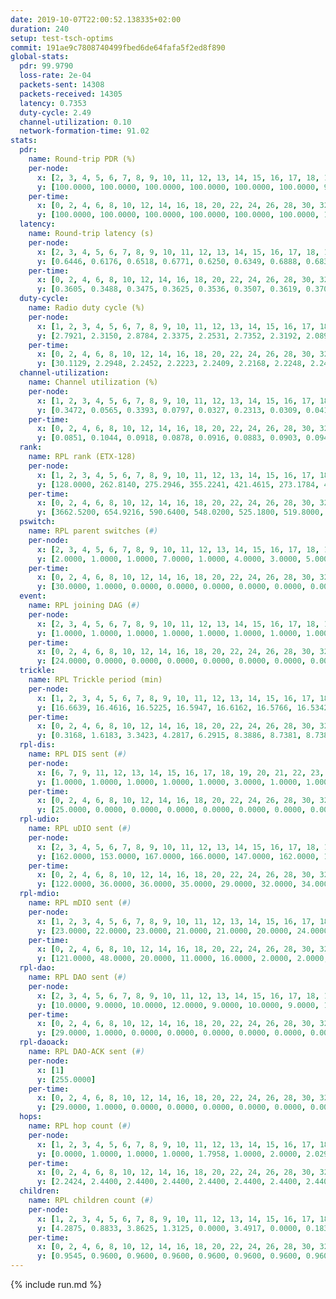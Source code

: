 ```yaml
---
date: 2019-10-07T22:00:52.138335+02:00
duration: 240
setup: test-tsch-optims
commit: 191ae9c7808740499fbed6de64fafa5f2ed8f890
global-stats:
  pdr: 99.9790
  loss-rate: 2e-04
  packets-sent: 14308
  packets-received: 14305
  latency: 0.7353
  duty-cycle: 2.49
  channel-utilization: 0.10
  network-formation-time: 91.02
stats:
  pdr:
    name: Round-trip PDR (%)
    per-node:
      x: [2, 3, 4, 5, 6, 7, 8, 9, 10, 11, 12, 13, 14, 15, 16, 17, 18, 19, 20, 21, 22, 23, 24, 25]
      y: [100.0000, 100.0000, 100.0000, 100.0000, 100.0000, 100.0000, 99.8328, 100.0000, 100.0000, 100.0000, 100.0000, 100.0000, 100.0000, 100.0000, 99.8276, 100.0000, 100.0000, 100.0000, 99.8405, 100.0000, 100.0000, 100.0000, 100.0000, 100.0000]
    per-time:
      x: [0, 2, 4, 6, 8, 10, 12, 14, 16, 18, 20, 22, 24, 26, 28, 30, 32, 34, 36, 38, 40, 42, 44, 46, 48, 50, 52, 54, 56, 58, 60, 62, 64, 66, 68, 70, 72, 74, 76, 78, 80, 82, 84, 86, 88, 90, 92, 94, 96, 98, 100, 102, 104, 106, 108, 110, 112, 114, 116, 118, 120, 122, 124, 126, 128, 130, 132, 134, 136, 138, 140, 142, 144, 146, 148, 150, 152, 154, 156, 158, 160, 162, 164, 166, 168, 170, 172, 174, 176, 178, 180, 182, 184, 186, 188, 190, 192, 194, 196, 198, 200, 202, 204, 206, 208, 210, 212, 214, 216, 218, 220, 222, 224, 226, 228, 230, 232, 234, 236, 238]
      y: [100.0000, 100.0000, 100.0000, 100.0000, 100.0000, 100.0000, 100.0000, 100.0000, 100.0000, 99.1667, 100.0000, 100.0000, 100.0000, 100.0000, 100.0000, 100.0000, 100.0000, 100.0000, 100.0000, 100.0000, 100.0000, 100.0000, 100.0000, 100.0000, 100.0000, 100.0000, 100.0000, 100.0000, 100.0000, 100.0000, 100.0000, 100.0000, 100.0000, 100.0000, 100.0000, 100.0000, 100.0000, 100.0000, 100.0000, 100.0000, 100.0000, 100.0000, 100.0000, 100.0000, 100.0000, 100.0000, 100.0000, 100.0000, 100.0000, 100.0000, 100.0000, 100.0000, 100.0000, 100.0000, 100.0000, 100.0000, 100.0000, 100.0000, 99.1667, 100.0000, 100.0000, 100.0000, 100.0000, 100.0000, 100.0000, 100.0000, 100.0000, 100.0000, 100.0000, 100.0000, 100.0000, 100.0000, 100.0000, 100.0000, 100.0000, 100.0000, 100.0000, 100.0000, 100.0000, 100.0000, 100.0000, 100.0000, 100.0000, 100.0000, 100.0000, 100.0000, 100.0000, 100.0000, 100.0000, 100.0000, 100.0000, 100.0000, 100.0000, 100.0000, 100.0000, 100.0000, 100.0000, 100.0000, 100.0000, 100.0000, 100.0000, 100.0000, 100.0000, 100.0000, 100.0000, 100.0000, 100.0000, 100.0000, 100.0000, 100.0000, 100.0000, 100.0000, 100.0000, 99.1667, 100.0000, 100.0000, 100.0000, 100.0000, 100.0000, 100.0000]
  latency:
    name: Round-trip latency (s)
    per-node:
      x: [2, 3, 4, 5, 6, 7, 8, 9, 10, 11, 12, 13, 14, 15, 16, 17, 18, 19, 20, 21, 22, 23, 24, 25]
      y: [0.6446, 0.6176, 0.6518, 0.6771, 0.6250, 0.6349, 0.6888, 0.6837, 0.6596, 0.7002, 0.6691, 0.6712, 0.7935, 0.7467, 0.7226, 0.7459, 0.7448, 0.7806, 0.8291, 0.8034, 0.8183, 0.9312, 0.9286, 0.8719]
    per-time:
      x: [0, 2, 4, 6, 8, 10, 12, 14, 16, 18, 20, 22, 24, 26, 28, 30, 32, 34, 36, 38, 40, 42, 44, 46, 48, 50, 52, 54, 56, 58, 60, 62, 64, 66, 68, 70, 72, 74, 76, 78, 80, 82, 84, 86, 88, 90, 92, 94, 96, 98, 100, 102, 104, 106, 108, 110, 112, 114, 116, 118, 120, 122, 124, 126, 128, 130, 132, 134, 136, 138, 140, 142, 144, 146, 148, 150, 152, 154, 156, 158, 160, 162, 164, 166, 168, 170, 172, 174, 176, 178, 180, 182, 184, 186, 188, 190, 192, 194, 196, 198, 200, 202, 204, 206, 208, 210, 212, 214, 216, 218, 220, 222, 224, 226, 228, 230, 232, 234, 236, 238]
      y: [0.3605, 0.3488, 0.3475, 0.3625, 0.3536, 0.3507, 0.3619, 0.3708, 0.3414, 0.3562, 0.3632, 0.3724, 0.3373, 0.3651, 0.3371, 0.3832, 0.3608, 0.3637, 0.3625, 0.3634, 0.3456, 0.3584, 0.3731, 0.3503, 0.3622, 0.3472, 0.3515, 0.3214, 0.3450, 0.3712, 0.3373, 0.3347, 0.3237, 0.3288, 0.3330, 0.3596, 0.3545, 0.3580, 0.3253, 0.3199, 0.3376, 0.3295, 0.3375, 0.3518, 0.3733, 0.3538, 0.3441, 0.3995, 0.3777, 0.3500, 0.3248, 0.3187, 0.3347, 0.4017, 0.4995, 0.4097, 0.3226, 0.3382, 0.3553, 0.7328, 0.8992, 0.5538, 0.4792, 0.3469, 0.3993, 0.8301, 1.2312, 1.0068, 0.7518, 0.5088, 0.4754, 0.8180, 1.2683, 1.2748, 1.1593, 0.9069, 0.6443, 0.8230, 1.2805, 1.2739, 1.2572, 1.2370, 0.9879, 0.9996, 1.2547, 1.2494, 1.2771, 1.2605, 1.2922, 1.2556, 1.2508, 1.2562, 1.2555, 1.2833, 1.2726, 1.2702, 1.2537, 1.2820, 1.2755, 1.2492, 1.2653, 1.2530, 1.2799, 1.2650, 1.2662, 1.2515, 1.2713, 1.2912, 1.2616, 1.2641, 1.2682, 1.2665, 1.2583, 1.2893, 1.2400, 1.2676, 1.2754, 1.2855, 1.2601, 1.2550]
  duty-cycle:
    name: Radio duty cycle (%)
    per-node:
      x: [1, 2, 3, 4, 5, 6, 7, 8, 9, 10, 11, 12, 13, 14, 15, 16, 17, 18, 19, 20, 21, 22, 23, 24, 25]
      y: [2.7921, 2.3150, 2.8784, 2.3375, 2.2531, 2.7352, 2.3192, 2.0895, 2.1602, 2.1679, 2.2847, 2.3308, 2.6535, 2.3899, 2.3841, 2.6554, 2.4619, 2.4617, 2.6065, 2.4942, 2.4064, 2.6186, 2.5148, 2.4982, 2.4289]
    per-time:
      x: [0, 2, 4, 6, 8, 10, 12, 14, 16, 18, 20, 22, 24, 26, 28, 30, 32, 34, 36, 38, 40, 42, 44, 46, 48, 50, 52, 54, 56, 58, 60, 62, 64, 66, 68, 70, 72, 74, 76, 78, 80, 82, 84, 86, 88, 90, 92, 94, 96, 98, 100, 102, 104, 106, 108, 110, 112, 114, 116, 118, 120, 122, 124, 126, 128, 130, 132, 134, 136, 138, 140, 142, 144, 146, 148, 150, 152, 154, 156, 158, 160, 162, 164, 166, 168, 170, 172, 174, 176, 178, 180, 182, 184, 186, 188, 190, 192, 194, 196, 198, 200, 202, 204, 206, 208, 210, 212, 214, 216, 218, 220, 222, 224, 226, 228, 230, 232, 234, 236, 238]
      y: [30.1129, 2.2948, 2.2452, 2.2223, 2.2409, 2.2168, 2.2248, 2.2414, 2.2138, 2.2239, 2.2332, 2.2302, 2.2484, 2.2331, 2.2858, 2.2380, 2.2238, 2.2441, 2.2480, 2.2439, 2.2254, 2.2248, 2.2479, 2.2299, 2.2431, 2.2378, 2.2359, 2.2288, 2.2275, 2.2408, 2.2270, 2.2315, 2.2191, 2.2349, 2.2150, 2.2265, 2.2240, 2.2320, 2.2170, 2.2189, 2.2147, 2.2283, 2.2372, 2.2373, 2.2101, 2.2302, 2.2007, 2.2409, 2.2225, 2.2212, 2.2185, 2.2028, 2.2302, 2.1823, 2.2098, 2.2073, 2.1876, 2.2127, 2.2260, 2.2338, 2.2094, 2.2208, 2.2071, 2.1976, 2.2207, 2.1971, 2.2156, 2.1888, 2.1975, 2.1966, 2.1903, 2.2004, 2.1996, 2.2047, 2.1926, 2.1985, 2.2135, 2.1967, 2.2149, 2.2017, 2.1846, 2.1898, 2.1971, 2.2100, 2.2159, 2.1918, 2.2053, 2.2159, 2.2027, 2.2116, 2.2160, 2.6763, 2.5225, 2.6179, 2.6438, 2.2127, 2.1933, 2.1932, 2.2206, 2.2006, 2.2090, 2.1850, 2.2005, 2.2101, 2.2015, 2.2110, 2.2003, 2.2058, 2.2170, 2.2084, 2.2048, 2.1952, 2.2015, 2.2095, 2.2048, 2.1964, 2.2016, 2.2202, 2.2189, 2.2077]
  channel-utilization:
    name: Channel utilization (%)
    per-node:
      x: [1, 2, 3, 4, 5, 6, 7, 8, 9, 10, 11, 12, 13, 14, 15, 16, 17, 18, 19, 20, 21, 22, 23, 24, 25]
      y: [0.3472, 0.0565, 0.3393, 0.0797, 0.0327, 0.2313, 0.0309, 0.0411, 0.0335, 0.0375, 0.0357, 0.0459, 0.1438, 0.0334, 0.0555, 0.2126, 0.0393, 0.1012, 0.0778, 0.0411, 0.0401, 0.0551, 0.0336, 0.0317, 0.0314]
    per-time:
      x: [0, 2, 4, 6, 8, 10, 12, 14, 16, 18, 20, 22, 24, 26, 28, 30, 32, 34, 36, 38, 40, 42, 44, 46, 48, 50, 52, 54, 56, 58, 60, 62, 64, 66, 68, 70, 72, 74, 76, 78, 80, 82, 84, 86, 88, 90, 92, 94, 96, 98, 100, 102, 104, 106, 108, 110, 112, 114, 116, 118, 120, 122, 124, 126, 128, 130, 132, 134, 136, 138, 140, 142, 144, 146, 148, 150, 152, 154, 156, 158, 160, 162, 164, 166, 168, 170, 172, 174, 176, 178, 180, 182, 184, 186, 188, 190, 192, 194, 196, 198, 200, 202, 204, 206, 208, 210, 212, 214, 216, 218, 220, 222, 224, 226, 228, 230, 232, 234, 236, 238]
      y: [0.0851, 0.1044, 0.0918, 0.0878, 0.0916, 0.0883, 0.0903, 0.0943, 0.0860, 0.0895, 0.0932, 0.0918, 0.0985, 0.0912, 0.1067, 0.0957, 0.0910, 0.0952, 0.0976, 0.0976, 0.0904, 0.0907, 0.0944, 0.0917, 0.0974, 0.0920, 0.0937, 0.0904, 0.0912, 0.0952, 0.0904, 0.0894, 0.0868, 0.0910, 0.0852, 0.0892, 0.0891, 0.0917, 0.0875, 0.0870, 0.0842, 0.0894, 0.0942, 0.0918, 0.0843, 0.0932, 0.0835, 0.0959, 0.0886, 0.0874, 0.0871, 0.0839, 0.0906, 0.0805, 0.0879, 0.0851, 0.0813, 0.0845, 0.0810, 0.0855, 0.0836, 0.0898, 0.0839, 0.0793, 0.0891, 0.0818, 0.0847, 0.0791, 0.0839, 0.0813, 0.0821, 0.0840, 0.0854, 0.0835, 0.0834, 0.0851, 0.0870, 0.0840, 0.0846, 0.0855, 0.0786, 0.0810, 0.0811, 0.0853, 0.0856, 0.0796, 0.0836, 0.0874, 0.0828, 0.0872, 0.0834, 0.2011, 0.0987, 0.1370, 0.1583, 0.0866, 0.0794, 0.0829, 0.0870, 0.0801, 0.0852, 0.0779, 0.0832, 0.0856, 0.0818, 0.0864, 0.0816, 0.0854, 0.0879, 0.0843, 0.0839, 0.0807, 0.0840, 0.0845, 0.0847, 0.0814, 0.0837, 0.0886, 0.0868, 0.0837]
  rank:
    name: RPL rank (ETX-128)
    per-node:
      x: [1, 2, 3, 4, 5, 6, 7, 8, 9, 10, 11, 12, 13, 14, 15, 16, 17, 18, 19, 20, 21, 22, 23, 24, 25]
      y: [128.0000, 262.8140, 275.2946, 355.2241, 421.4615, 273.1784, 436.3361, 477.2428, 526.2163, 488.8211, 445.4813, 424.1098, 438.0734, 570.3887, 476.0861, 429.9008, 527.8689, 590.5164, 563.1516, 964.3927, 938.9065, 649.8436, 744.6270, 756.6194, 777.6790]
    per-time:
      x: [0, 2, 4, 6, 8, 10, 12, 14, 16, 18, 20, 22, 24, 26, 28, 30, 32, 34, 36, 38, 40, 42, 44, 46, 48, 50, 52, 54, 56, 58, 60, 62, 64, 66, 68, 70, 72, 74, 76, 78, 80, 82, 84, 86, 88, 90, 92, 94, 96, 98, 100, 102, 104, 106, 108, 110, 112, 114, 116, 118, 120, 122, 124, 126, 128, 130, 132, 134, 136, 138, 140, 142, 144, 146, 148, 150, 152, 154, 156, 158, 160, 162, 164, 166, 168, 170, 172, 174, 176, 178, 180, 182, 184, 186, 188, 190, 192, 194, 196, 198, 200, 202, 204, 206, 208, 210, 212, 214, 216, 218, 220, 222, 224, 226, 228, 230, 232, 234, 236, 238]
      y: [3662.5200, 654.9216, 590.6400, 548.0200, 525.1800, 519.8000, 526.9800, 525.3600, 531.8400, 552.0980, 544.4902, 536.7400, 540.1600, 543.0577, 550.3800, 557.9400, 549.0800, 558.5000, 562.0200, 575.9608, 580.0392, 587.0400, 570.3922, 549.1569, 522.0000, 513.5800, 511.0000, 507.0588, 513.2400, 537.7800, 545.6078, 542.8400, 547.5600, 535.7736, 506.0392, 497.3333, 510.7547, 521.1961, 517.0200, 513.2400, 521.5200, 521.5577, 519.4231, 528.0600, 526.0600, 520.5294, 518.1200, 505.3571, 476.2885, 477.1800, 475.0200, 475.4118, 470.3846, 466.3333, 453.5686, 452.5769, 455.2000, 456.0400, 460.0400, 466.2400, 454.0400, 450.5800, 450.1200, 460.1400, 477.8039, 478.7843, 473.4600, 471.7255, 468.1765, 468.2353, 464.5400, 459.1765, 468.6400, 470.2800, 478.9608, 471.6600, 467.2000, 470.0000, 466.2800, 465.2200, 464.3333, 452.9020, 456.7059, 452.2308, 445.4400, 448.1600, 449.5000, 459.8627, 452.8039, 463.3800, 463.9608, 417.2201, 400.1624, 394.6055, 407.3734, 450.2800, 452.2400, 447.9200, 452.7800, 456.6667, 454.4706, 448.9400, 455.2400, 456.2000, 462.5098, 463.5490, 459.4600, 455.5490, 449.6863, 449.6600, 445.8600, 449.9800, 451.3000, 450.6000, 448.2745, 452.9600, 450.0392, 460.9038, 458.5200, 460.9600]
  pswitch:
    name: RPL parent switches (#)
    per-node:
      x: [2, 3, 4, 5, 6, 7, 8, 9, 10, 11, 12, 13, 14, 15, 16, 17, 18, 19, 20, 21, 22, 23, 24, 25]
      y: [2.0000, 1.0000, 1.0000, 7.0000, 1.0000, 4.0000, 3.0000, 5.0000, 6.0000, 1.0000, 6.0000, 2.0000, 7.0000, 4.0000, 2.0000, 4.0000, 4.0000, 5.0000, 8.0000, 6.0000, 4.0000, 5.0000, 8.0000, 4.0000]
    per-time:
      x: [0, 2, 4, 6, 8, 10, 12, 14, 16, 18, 20, 22, 24, 26, 28, 30, 32, 34, 36, 38, 40, 42, 44, 46, 48, 50, 52, 54, 56, 58, 60, 62, 64, 66, 68, 70, 72, 74, 76, 78, 80, 82, 84, 86, 88, 90, 92, 94, 96, 98, 100, 102, 104, 106, 108, 110, 112, 114, 116, 118, 120, 122, 124, 126, 128, 130, 132, 134, 136, 138, 140, 142, 144, 146, 148, 150, 152, 154, 156, 158, 160, 162, 164, 166, 168, 170, 172, 174, 176, 178, 180, 182, 184, 186, 188, 190, 192, 194, 196, 198, 200, 202, 204, 206, 208, 210, 212, 214, 216, 218, 220, 222, 224, 226, 228, 230, 232, 234]
      y: [30.0000, 1.0000, 0.0000, 0.0000, 0.0000, 0.0000, 0.0000, 0.0000, 0.0000, 1.0000, 1.0000, 0.0000, 0.0000, 2.0000, 0.0000, 0.0000, 0.0000, 0.0000, 0.0000, 1.0000, 1.0000, 0.0000, 1.0000, 1.0000, 1.0000, 0.0000, 0.0000, 1.0000, 0.0000, 0.0000, 1.0000, 0.0000, 0.0000, 3.0000, 1.0000, 1.0000, 3.0000, 1.0000, 0.0000, 0.0000, 0.0000, 2.0000, 2.0000, 0.0000, 0.0000, 1.0000, 0.0000, 6.0000, 2.0000, 0.0000, 0.0000, 1.0000, 2.0000, 1.0000, 1.0000, 2.0000, 0.0000, 0.0000, 1.0000, 0.0000, 0.0000, 0.0000, 0.0000, 0.0000, 1.0000, 1.0000, 0.0000, 1.0000, 1.0000, 1.0000, 0.0000, 1.0000, 0.0000, 0.0000, 1.0000, 0.0000, 0.0000, 0.0000, 0.0000, 0.0000, 1.0000, 1.0000, 1.0000, 2.0000, 0.0000, 0.0000, 0.0000, 1.0000, 1.0000, 0.0000, 1.0000, 0.0000, 2.0000, 1.0000, 0.0000, 0.0000, 0.0000, 0.0000, 0.0000, 1.0000, 1.0000, 0.0000, 0.0000, 0.0000, 1.0000, 1.0000, 0.0000, 1.0000, 1.0000, 0.0000, 0.0000, 0.0000, 0.0000, 0.0000, 1.0000, 0.0000, 1.0000, 2.0000]
  event:
    name: RPL joining DAG (#)
    per-node:
      x: [2, 3, 4, 5, 6, 7, 8, 9, 10, 11, 12, 13, 14, 15, 16, 17, 18, 19, 20, 21, 22, 23, 24, 25]
      y: [1.0000, 1.0000, 1.0000, 1.0000, 1.0000, 1.0000, 1.0000, 1.0000, 1.0000, 1.0000, 1.0000, 1.0000, 1.0000, 1.0000, 1.0000, 1.0000, 1.0000, 1.0000, 2.0000, 1.0000, 1.0000, 1.0000, 1.0000, 1.0000]
    per-time:
      x: [0, 2, 4, 6, 8, 10, 12, 14, 16, 18, 20, 22, 24, 26, 28, 30, 32, 34, 36, 38, 40, 42, 44, 46, 48, 50, 52, 54, 56, 58, 60, 62, 64, 66, 68, 70, 72, 74, 76, 78, 80, 82, 84, 86, 88, 90, 92, 94, 96, 98, 100, 102, 104, 106, 108, 110, 112, 114, 116]
      y: [24.0000, 0.0000, 0.0000, 0.0000, 0.0000, 0.0000, 0.0000, 0.0000, 0.0000, 0.0000, 0.0000, 0.0000, 0.0000, 0.0000, 0.0000, 0.0000, 0.0000, 0.0000, 0.0000, 0.0000, 0.0000, 0.0000, 0.0000, 0.0000, 0.0000, 0.0000, 0.0000, 0.0000, 0.0000, 0.0000, 0.0000, 0.0000, 0.0000, 0.0000, 0.0000, 0.0000, 0.0000, 0.0000, 0.0000, 0.0000, 0.0000, 0.0000, 0.0000, 0.0000, 0.0000, 0.0000, 0.0000, 0.0000, 0.0000, 0.0000, 0.0000, 0.0000, 0.0000, 0.0000, 0.0000, 0.0000, 0.0000, 0.0000, 1.0000]
  trickle:
    name: RPL Trickle period (min)
    per-node:
      x: [1, 2, 3, 4, 5, 6, 7, 8, 9, 10, 11, 12, 13, 14, 15, 16, 17, 18, 19, 20, 21, 22, 23, 24, 25]
      y: [16.6639, 16.4616, 16.5225, 16.5947, 16.6162, 16.5766, 16.5342, 16.5840, 16.5545, 16.5949, 16.5302, 16.5419, 17.3464, 16.4752, 15.7377, 15.7211, 15.6636, 15.6636, 15.6803, 15.4744, 15.6095, 15.7997, 16.4814, 15.6549, 15.6654]
    per-time:
      x: [0, 2, 4, 6, 8, 10, 12, 14, 16, 18, 20, 22, 24, 26, 28, 30, 32, 34, 36, 38, 40, 42, 44, 46, 48, 50, 52, 54, 56, 58, 60, 62, 64, 66, 68, 70, 72, 74, 76, 78, 80, 82, 84, 86, 88, 90, 92, 94, 96, 98, 100, 102, 104, 106, 108, 110, 112, 114, 116, 118, 120, 122, 124, 126, 128, 130, 132, 134, 136, 138, 140, 142, 144, 146, 148, 150, 152, 154, 156, 158, 160, 162, 164, 166, 168, 170, 172, 174, 176, 178, 180, 182, 184, 186, 188, 190, 192, 194, 196, 198, 200, 202, 204, 206, 208, 210, 212, 214, 216, 218, 220, 222, 224, 226, 228, 230, 232, 234, 236, 238]
      y: [0.3168, 1.6183, 3.3423, 4.2817, 6.2915, 8.3886, 8.7381, 8.7381, 9.7867, 15.9342, 17.4763, 17.4763, 17.4763, 17.4763, 17.4763, 17.4763, 17.4763, 17.4763, 17.4763, 17.4763, 17.4763, 17.4763, 17.4763, 17.4763, 17.4763, 17.4763, 17.4763, 17.4763, 17.4763, 17.4763, 17.4763, 17.4763, 17.4763, 17.4763, 17.4763, 17.4763, 17.4763, 17.4763, 17.4763, 17.4763, 17.4763, 17.4763, 17.4763, 17.4763, 17.4763, 17.4763, 17.4763, 17.4763, 17.4763, 17.4763, 17.4763, 17.4763, 17.4763, 17.4763, 17.4763, 17.4763, 17.4763, 17.4763, 17.1267, 10.8080, 11.3596, 12.2334, 12.2334, 13.8936, 13.8782, 14.0495, 13.9810, 15.5916, 17.4763, 17.4763, 17.4763, 17.4763, 17.4763, 17.4763, 17.4763, 17.4763, 17.4763, 17.4763, 17.4763, 17.4763, 17.4763, 17.4763, 17.4763, 17.4763, 17.4763, 17.4763, 17.4763, 17.4763, 17.4763, 17.4763, 17.4763, 17.4763, 17.4763, 17.4763, 17.4763, 17.4763, 17.4763, 17.4763, 17.4763, 17.4763, 17.4763, 17.4763, 17.4763, 17.4763, 17.4763, 17.4763, 17.4763, 17.4763, 17.4763, 17.4763, 17.4763, 17.4763, 17.4763, 17.4763, 17.4763, 17.4763, 17.4763, 17.4763, 17.4763, 17.4763]
  rpl-dis:
    name: RPL DIS sent (#)
    per-node:
      x: [6, 7, 9, 11, 12, 13, 14, 15, 16, 17, 18, 19, 20, 21, 22, 23, 24, 25]
      y: [1.0000, 1.0000, 1.0000, 1.0000, 1.0000, 3.0000, 1.0000, 1.0000, 1.0000, 2.0000, 1.0000, 2.0000, 2.0000, 2.0000, 2.0000, 2.0000, 3.0000, 1.0000]
    per-time:
      x: [0, 2, 4, 6, 8, 10, 12, 14, 16, 18, 20, 22, 24, 26, 28, 30, 32, 34, 36, 38, 40, 42, 44, 46, 48, 50, 52, 54, 56, 58, 60, 62, 64, 66, 68, 70, 72, 74, 76, 78, 80, 82, 84, 86, 88, 90, 92, 94, 96, 98, 100, 102, 104, 106, 108, 110, 112, 114, 116, 118, 120, 122, 124, 126, 128, 130, 132, 134, 136, 138, 140, 142, 144, 146, 148, 150, 152, 154, 156, 158, 160, 162, 164, 166, 168, 170, 172, 174, 176, 178, 180, 182, 184, 186, 188]
      y: [25.0000, 0.0000, 0.0000, 0.0000, 0.0000, 0.0000, 0.0000, 0.0000, 0.0000, 0.0000, 0.0000, 0.0000, 0.0000, 0.0000, 0.0000, 0.0000, 0.0000, 0.0000, 0.0000, 0.0000, 0.0000, 0.0000, 0.0000, 0.0000, 0.0000, 0.0000, 0.0000, 0.0000, 0.0000, 0.0000, 0.0000, 0.0000, 0.0000, 0.0000, 0.0000, 0.0000, 0.0000, 0.0000, 0.0000, 0.0000, 0.0000, 0.0000, 0.0000, 0.0000, 0.0000, 0.0000, 0.0000, 0.0000, 0.0000, 0.0000, 0.0000, 0.0000, 0.0000, 0.0000, 0.0000, 0.0000, 0.0000, 0.0000, 1.0000, 0.0000, 0.0000, 0.0000, 0.0000, 0.0000, 0.0000, 0.0000, 0.0000, 0.0000, 0.0000, 0.0000, 0.0000, 0.0000, 0.0000, 0.0000, 0.0000, 0.0000, 0.0000, 0.0000, 0.0000, 0.0000, 0.0000, 0.0000, 0.0000, 0.0000, 0.0000, 0.0000, 0.0000, 0.0000, 0.0000, 0.0000, 0.0000, 0.0000, 0.0000, 1.0000, 1.0000]
  rpl-udio:
    name: RPL uDIO sent (#)
    per-node:
      x: [2, 3, 4, 5, 6, 7, 8, 9, 10, 11, 12, 13, 14, 15, 16, 17, 18, 19, 20, 21, 22, 23, 24, 25]
      y: [162.0000, 153.0000, 167.0000, 166.0000, 147.0000, 162.0000, 168.0000, 168.0000, 174.0000, 163.0000, 165.0000, 181.0000, 171.0000, 169.0000, 147.0000, 174.0000, 156.0000, 170.0000, 181.0000, 169.0000, 160.0000, 169.0000, 162.0000, 163.0000]
    per-time:
      x: [0, 2, 4, 6, 8, 10, 12, 14, 16, 18, 20, 22, 24, 26, 28, 30, 32, 34, 36, 38, 40, 42, 44, 46, 48, 50, 52, 54, 56, 58, 60, 62, 64, 66, 68, 70, 72, 74, 76, 78, 80, 82, 84, 86, 88, 90, 92, 94, 96, 98, 100, 102, 104, 106, 108, 110, 112, 114, 116, 118, 120, 122, 124, 126, 128, 130, 132, 134, 136, 138, 140, 142, 144, 146, 148, 150, 152, 154, 156, 158, 160, 162, 164, 166, 168, 170, 172, 174, 176, 178, 180, 182, 184, 186, 188, 190, 192, 194, 196, 198, 200, 202, 204, 206, 208, 210, 212, 214, 216, 218, 220, 222, 224, 226, 228, 230, 232, 234, 236, 238, 240]
      y: [122.0000, 36.0000, 36.0000, 35.0000, 29.0000, 32.0000, 34.0000, 31.0000, 35.0000, 32.0000, 31.0000, 30.0000, 35.0000, 34.0000, 35.0000, 32.0000, 31.0000, 36.0000, 29.0000, 38.0000, 26.0000, 33.0000, 35.0000, 31.0000, 34.0000, 26.0000, 35.0000, 27.0000, 34.0000, 30.0000, 38.0000, 32.0000, 34.0000, 31.0000, 35.0000, 28.0000, 30.0000, 32.0000, 36.0000, 32.0000, 28.0000, 31.0000, 34.0000, 31.0000, 31.0000, 32.0000, 29.0000, 33.0000, 33.0000, 32.0000, 26.0000, 32.0000, 33.0000, 35.0000, 30.0000, 36.0000, 36.0000, 33.0000, 33.0000, 27.0000, 35.0000, 33.0000, 32.0000, 34.0000, 34.0000, 34.0000, 30.0000, 33.0000, 32.0000, 36.0000, 34.0000, 33.0000, 33.0000, 28.0000, 28.0000, 32.0000, 33.0000, 29.0000, 38.0000, 31.0000, 28.0000, 33.0000, 32.0000, 30.0000, 33.0000, 39.0000, 31.0000, 32.0000, 28.0000, 31.0000, 33.0000, 44.0000, 37.0000, 33.0000, 34.0000, 30.0000, 32.0000, 33.0000, 30.0000, 34.0000, 30.0000, 30.0000, 29.0000, 36.0000, 30.0000, 33.0000, 33.0000, 31.0000, 33.0000, 32.0000, 26.0000, 29.0000, 34.0000, 32.0000, 34.0000, 36.0000, 32.0000, 29.0000, 30.0000, 32.0000, 0.0000]
  rpl-mdio:
    name: RPL mDIO sent (#)
    per-node:
      x: [1, 2, 3, 4, 5, 6, 7, 8, 9, 10, 11, 12, 13, 14, 15, 16, 17, 18, 19, 20, 21, 22, 23, 24, 25]
      y: [23.0000, 22.0000, 23.0000, 21.0000, 21.0000, 20.0000, 24.0000, 21.0000, 21.0000, 21.0000, 20.0000, 23.0000, 21.0000, 23.0000, 27.0000, 31.0000, 30.0000, 29.0000, 29.0000, 31.0000, 30.0000, 27.0000, 24.0000, 31.0000, 31.0000]
    per-time:
      x: [0, 2, 4, 6, 8, 10, 12, 14, 16, 18, 20, 22, 24, 26, 28, 30, 32, 34, 36, 38, 40, 42, 44, 46, 48, 50, 52, 54, 56, 58, 60, 62, 64, 66, 68, 70, 72, 74, 76, 78, 80, 82, 84, 86, 88, 90, 92, 94, 96, 98, 100, 102, 104, 106, 108, 110, 112, 114, 116, 118, 120, 122, 124, 126, 128, 130, 132, 134, 136, 138, 140, 142, 144, 146, 148, 150, 152, 154, 156, 158, 160, 162, 164, 166, 168, 170, 172, 174, 176, 178, 180, 182, 184, 186, 188, 190, 192, 194, 196, 198, 200, 202, 204, 206, 208, 210, 212, 214, 216, 218, 220, 222, 224, 226, 228, 230, 232, 234, 236, 238]
      y: [121.0000, 48.0000, 20.0000, 11.0000, 16.0000, 2.0000, 2.0000, 12.0000, 6.0000, 5.0000, 0.0000, 0.0000, 0.0000, 1.0000, 9.0000, 4.0000, 2.0000, 8.0000, 1.0000, 0.0000, 0.0000, 1.0000, 6.0000, 7.0000, 3.0000, 6.0000, 2.0000, 0.0000, 0.0000, 0.0000, 2.0000, 10.0000, 6.0000, 5.0000, 2.0000, 0.0000, 0.0000, 0.0000, 0.0000, 4.0000, 6.0000, 10.0000, 3.0000, 2.0000, 0.0000, 0.0000, 0.0000, 0.0000, 2.0000, 6.0000, 9.0000, 4.0000, 4.0000, 0.0000, 0.0000, 0.0000, 0.0000, 3.0000, 5.0000, 49.0000, 17.0000, 3.0000, 5.0000, 5.0000, 0.0000, 5.0000, 9.0000, 6.0000, 3.0000, 2.0000, 0.0000, 0.0000, 1.0000, 4.0000, 3.0000, 3.0000, 2.0000, 5.0000, 6.0000, 1.0000, 0.0000, 2.0000, 3.0000, 7.0000, 6.0000, 2.0000, 1.0000, 4.0000, 0.0000, 0.0000, 3.0000, 4.0000, 6.0000, 5.0000, 1.0000, 5.0000, 1.0000, 0.0000, 4.0000, 4.0000, 1.0000, 2.0000, 7.0000, 1.0000, 6.0000, 0.0000, 0.0000, 2.0000, 4.0000, 2.0000, 4.0000, 7.0000, 2.0000, 4.0000, 0.0000, 0.0000, 2.0000, 3.0000, 8.0000, 6.0000]
  rpl-dao:
    name: RPL DAO sent (#)
    per-node:
      x: [2, 3, 4, 5, 6, 7, 8, 9, 10, 11, 12, 13, 14, 15, 16, 17, 18, 19, 20, 21, 22, 23, 24, 25]
      y: [10.0000, 9.0000, 10.0000, 12.0000, 9.0000, 10.0000, 9.0000, 11.0000, 11.0000, 9.0000, 12.0000, 9.0000, 12.0000, 10.0000, 10.0000, 11.0000, 10.0000, 12.0000, 12.0000, 12.0000, 10.0000, 12.0000, 14.0000, 10.0000]
    per-time:
      x: [0, 2, 4, 6, 8, 10, 12, 14, 16, 18, 20, 22, 24, 26, 28, 30, 32, 34, 36, 38, 40, 42, 44, 46, 48, 50, 52, 54, 56, 58, 60, 62, 64, 66, 68, 70, 72, 74, 76, 78, 80, 82, 84, 86, 88, 90, 92, 94, 96, 98, 100, 102, 104, 106, 108, 110, 112, 114, 116, 118, 120, 122, 124, 126, 128, 130, 132, 134, 136, 138, 140, 142, 144, 146, 148, 150, 152, 154, 156, 158, 160, 162, 164, 166, 168, 170, 172, 174, 176, 178, 180, 182, 184, 186, 188, 190, 192, 194, 196, 198, 200, 202, 204, 206, 208, 210, 212, 214, 216, 218, 220, 222, 224, 226, 228, 230, 232, 234, 236, 238]
      y: [29.0000, 1.0000, 0.0000, 0.0000, 0.0000, 0.0000, 0.0000, 0.0000, 0.0000, 1.0000, 1.0000, 0.0000, 0.0000, 2.0000, 18.0000, 2.0000, 0.0000, 0.0000, 0.0000, 1.0000, 1.0000, 0.0000, 1.0000, 2.0000, 1.0000, 0.0000, 0.0000, 1.0000, 14.0000, 5.0000, 1.0000, 0.0000, 0.0000, 3.0000, 1.0000, 1.0000, 3.0000, 3.0000, 0.0000, 1.0000, 0.0000, 3.0000, 8.0000, 4.0000, 0.0000, 1.0000, 0.0000, 6.0000, 5.0000, 0.0000, 0.0000, 2.0000, 2.0000, 1.0000, 1.0000, 4.0000, 1.0000, 6.0000, 1.0000, 0.0000, 0.0000, 3.0000, 5.0000, 0.0000, 1.0000, 1.0000, 3.0000, 1.0000, 2.0000, 3.0000, 2.0000, 6.0000, 1.0000, 1.0000, 1.0000, 3.0000, 1.0000, 1.0000, 0.0000, 0.0000, 3.0000, 3.0000, 3.0000, 4.0000, 2.0000, 3.0000, 2.0000, 2.0000, 1.0000, 0.0000, 3.0000, 3.0000, 2.0000, 1.0000, 3.0000, 3.0000, 0.0000, 1.0000, 2.0000, 3.0000, 4.0000, 0.0000, 1.0000, 1.0000, 2.0000, 4.0000, 2.0000, 1.0000, 1.0000, 4.0000, 1.0000, 0.0000, 3.0000, 1.0000, 7.0000, 0.0000, 1.0000, 2.0000, 1.0000, 3.0000]
  rpl-daoack:
    name: RPL DAO-ACK sent (#)
    per-node:
      x: [1]
      y: [255.0000]
    per-time:
      x: [0, 2, 4, 6, 8, 10, 12, 14, 16, 18, 20, 22, 24, 26, 28, 30, 32, 34, 36, 38, 40, 42, 44, 46, 48, 50, 52, 54, 56, 58, 60, 62, 64, 66, 68, 70, 72, 74, 76, 78, 80, 82, 84, 86, 88, 90, 92, 94, 96, 98, 100, 102, 104, 106, 108, 110, 112, 114, 116, 118, 120, 122, 124, 126, 128, 130, 132, 134, 136, 138, 140, 142, 144, 146, 148, 150, 152, 154, 156, 158, 160, 162, 164, 166, 168, 170, 172, 174, 176, 178, 180, 182, 184, 186, 188, 190, 192, 194, 196, 198, 200, 202, 204, 206, 208, 210, 212, 214, 216, 218, 220, 222, 224, 226, 228, 230, 232, 234, 236, 238]
      y: [29.0000, 1.0000, 0.0000, 0.0000, 0.0000, 0.0000, 0.0000, 0.0000, 0.0000, 1.0000, 1.0000, 0.0000, 0.0000, 2.0000, 18.0000, 2.0000, 0.0000, 0.0000, 0.0000, 1.0000, 1.0000, 0.0000, 1.0000, 2.0000, 1.0000, 0.0000, 0.0000, 1.0000, 13.0000, 5.0000, 1.0000, 0.0000, 0.0000, 3.0000, 1.0000, 1.0000, 3.0000, 3.0000, 0.0000, 1.0000, 0.0000, 3.0000, 7.0000, 5.0000, 0.0000, 1.0000, 0.0000, 6.0000, 5.0000, 0.0000, 0.0000, 2.0000, 2.0000, 1.0000, 1.0000, 4.0000, 1.0000, 6.0000, 1.0000, 0.0000, 0.0000, 3.0000, 5.0000, 0.0000, 1.0000, 1.0000, 3.0000, 1.0000, 2.0000, 3.0000, 2.0000, 6.0000, 1.0000, 1.0000, 1.0000, 3.0000, 1.0000, 1.0000, 0.0000, 0.0000, 3.0000, 3.0000, 3.0000, 4.0000, 2.0000, 3.0000, 2.0000, 2.0000, 1.0000, 0.0000, 3.0000, 3.0000, 2.0000, 1.0000, 3.0000, 3.0000, 0.0000, 1.0000, 2.0000, 3.0000, 4.0000, 0.0000, 1.0000, 1.0000, 2.0000, 4.0000, 2.0000, 1.0000, 1.0000, 4.0000, 1.0000, 0.0000, 3.0000, 1.0000, 7.0000, 0.0000, 1.0000, 2.0000, 1.0000, 3.0000]
  hops:
    name: RPL hop count (#)
    per-node:
      x: [1, 2, 3, 4, 5, 6, 7, 8, 9, 10, 11, 12, 13, 14, 15, 16, 17, 18, 19, 20, 21, 22, 23, 24, 25]
      y: [0.0000, 1.0000, 1.0000, 1.0000, 1.7958, 1.0000, 2.0000, 2.0292, 2.1333, 2.0833, 2.0000, 2.0000, 2.1088, 2.9958, 2.3417, 2.0000, 2.4310, 3.0625, 3.0000, 3.8368, 3.4561, 3.3724, 4.2720, 4.0628, 4.1715]
    per-time:
      x: [0, 2, 4, 6, 8, 10, 12, 14, 16, 18, 20, 22, 24, 26, 28, 30, 32, 34, 36, 38, 40, 42, 44, 46, 48, 50, 52, 54, 56, 58, 60, 62, 64, 66, 68, 70, 72, 74, 76, 78, 80, 82, 84, 86, 88, 90, 92, 94, 96, 98, 100, 102, 104, 106, 108, 110, 112, 114, 116, 118, 120, 122, 124, 126, 128, 130, 132, 134, 136, 138, 140, 142, 144, 146, 148, 150, 152, 154, 156, 158, 160, 162, 164, 166, 168, 170, 172, 174, 176, 178, 180, 182, 184, 186, 188, 190, 192, 194, 196, 198, 200, 202, 204, 206, 208, 210, 212, 214, 216, 218, 220, 222, 224, 226, 228, 230, 232, 234, 236, 238]
      y: [2.2424, 2.4400, 2.4400, 2.4400, 2.4400, 2.4400, 2.4400, 2.4400, 2.4400, 2.4800, 2.5200, 2.5200, 2.5200, 2.5000, 2.5200, 2.5200, 2.5200, 2.5200, 2.5200, 2.6800, 2.6400, 2.6400, 2.6000, 2.5600, 2.6000, 2.6000, 2.5400, 2.4800, 2.4800, 2.4800, 2.4800, 2.4800, 2.4600, 2.4400, 2.4000, 2.4000, 2.4000, 2.4400, 2.4400, 2.4400, 2.4400, 2.4400, 2.4400, 2.4400, 2.4400, 2.4400, 2.4400, 2.4000, 2.4000, 2.4000, 2.4000, 2.3800, 2.3600, 2.3400, 2.2800, 2.2400, 2.2400, 2.2400, 2.2600, 2.2800, 2.2800, 2.2800, 2.2800, 2.2800, 2.2800, 2.2800, 2.2800, 2.2800, 2.2800, 2.2800, 2.2800, 2.2800, 2.2800, 2.2800, 2.2800, 2.2800, 2.2800, 2.2800, 2.2800, 2.2800, 2.2800, 2.2800, 2.2800, 2.3200, 2.3200, 2.3200, 2.3200, 2.3200, 2.3000, 2.2800, 2.2800, 2.2800, 2.2800, 2.2800, 2.2800, 2.2800, 2.2800, 2.2800, 2.2800, 2.2800, 2.2800, 2.2800, 2.2800, 2.2800, 2.2800, 2.2400, 2.2400, 2.2800, 2.2800, 2.2800, 2.2800, 2.2800, 2.2800, 2.2800, 2.2800, 2.2800, 2.2800, 2.2600, 2.2400, 2.2400]
  children:
    name: RPL children count (#)
    per-node:
      x: [1, 2, 3, 4, 5, 6, 7, 8, 9, 10, 11, 12, 13, 14, 15, 16, 17, 18, 19, 20, 21, 22, 23, 24, 25]
      y: [4.2875, 0.8833, 3.8625, 1.3125, 0.0000, 3.4917, 0.0000, 0.1833, 0.0000, 0.1583, 0.1083, 0.0417, 0.9331, 0.0542, 0.7333, 3.2333, 0.0628, 2.0958, 1.2050, 0.2469, 0.2803, 0.7615, 0.0418, 0.0000, 0.0000]
    per-time:
      x: [0, 2, 4, 6, 8, 10, 12, 14, 16, 18, 20, 22, 24, 26, 28, 30, 32, 34, 36, 38, 40, 42, 44, 46, 48, 50, 52, 54, 56, 58, 60, 62, 64, 66, 68, 70, 72, 74, 76, 78, 80, 82, 84, 86, 88, 90, 92, 94, 96, 98, 100, 102, 104, 106, 108, 110, 112, 114, 116, 118, 120, 122, 124, 126, 128, 130, 132, 134, 136, 138, 140, 142, 144, 146, 148, 150, 152, 154, 156, 158, 160, 162, 164, 166, 168, 170, 172, 174, 176, 178, 180, 182, 184, 186, 188, 190, 192, 194, 196, 198, 200, 202, 204, 206, 208, 210, 212, 214, 216, 218, 220, 222, 224, 226, 228, 230, 232, 234, 236, 238]
      y: [0.9545, 0.9600, 0.9600, 0.9600, 0.9600, 0.9600, 0.9600, 0.9600, 0.9600, 0.9600, 0.9600, 0.9600, 0.9600, 0.9600, 0.9600, 0.9600, 0.9600, 0.9600, 0.9600, 0.9600, 0.9600, 0.9600, 0.9600, 0.9600, 0.9600, 0.9600, 0.9600, 0.9600, 0.9600, 0.9600, 0.9600, 0.9600, 0.9600, 0.9600, 0.9600, 0.9600, 0.9600, 0.9600, 0.9600, 0.9600, 0.9600, 0.9600, 0.9600, 0.9600, 0.9600, 0.9600, 0.9600, 0.9600, 0.9600, 0.9600, 0.9600, 0.9600, 0.9600, 0.9600, 0.9600, 0.9600, 0.9600, 0.9600, 0.9600, 0.9600, 0.9600, 0.9600, 0.9600, 0.9600, 0.9600, 0.9600, 0.9600, 0.9600, 0.9600, 0.9600, 0.9600, 0.9600, 0.9600, 0.9600, 0.9600, 0.9600, 0.9600, 0.9600, 0.9600, 0.9600, 0.9600, 0.9600, 0.9600, 0.9600, 0.9600, 0.9600, 0.9600, 0.9600, 0.9600, 0.9600, 0.9600, 0.9600, 0.9600, 0.9600, 0.9600, 0.9600, 0.9600, 0.9600, 0.9600, 0.9600, 0.9600, 0.9600, 0.9600, 0.9600, 0.9600, 0.9600, 0.9600, 0.9600, 0.9600, 0.9600, 0.9600, 0.9600, 0.9600, 0.9600, 0.9600, 0.9600, 0.9600, 0.9600, 0.9600, 0.9600]
---
```


{% include run.md %}
